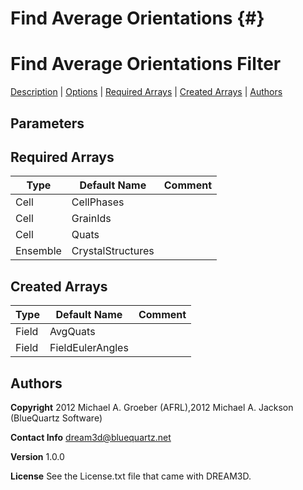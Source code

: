 
Find Average Orientations {#}
======
<h1 class="pHeading1">Find Average Orientations Filter</h1>
<p class="pCellBody">
<a href="../Filters/FindAvgCAxes.html#wp2">Description</a>
| <a href="../Filters/FindAvgCAxes.html#wp3">Options</a>
| <a href="../Filters/FindAvgCAxes.html#wp4">Required Arrays</a>
| <a href="../Filters/FindAvgCAxes.html#wp5">Created Arrays</a>
| <a href="../Filters/FindAvgCAxes.html#wp1">Authors</a> 

## Parameters ##

## Required Arrays ##

| Type | Default Name | Comment |
|------|--------------|---------|
| Cell | CellPhases |  |
| Cell | GrainIds |  |
| Cell | Quats |  |
| Ensemble | CrystalStructures |  |

## Created Arrays ##

| Type | Default Name | Comment |
|------|--------------|---------|
| Field | AvgQuats |  |
| Field | FieldEulerAngles |  |

## Authors ##

**Copyright** 2012 Michael A. Groeber (AFRL),2012 Michael A. Jackson (BlueQuartz Software)

**Contact Info** dream3d@bluequartz.net

**Version** 1.0.0

**License**  See the License.txt file that came with DREAM3D.




